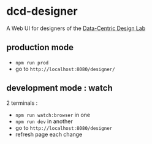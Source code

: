 # dcd-designer

A Web UI for designers of the [Data-Centric Design Lab](https://github.com/datacentricdesign)

## production mode

- `npm run prod`
- go to `http://localhost:8080/designer/`

## development mode : watch

2 terminals :

- `npm run watch:browser` in one
- `npm run dev` in another
- go to `http://localhost:8080/designer`
- refresh page each change
